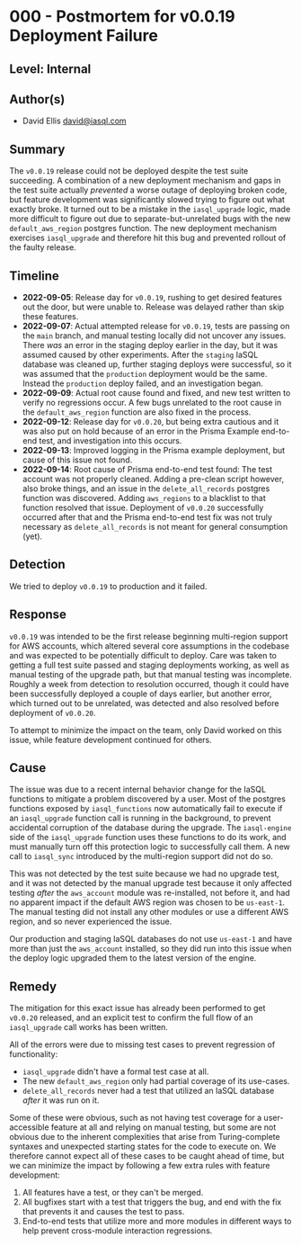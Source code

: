 # 000 - Postmortem for v0.0.19 Deployment Failure

## Level: Internal

## Author(s)

- David Ellis <david@iasql.com>

## Summary

The `v0.0.19` release could not be deployed despite the test suite succeeding. A combination of a new deployment mechanism and gaps in the test suite actually *prevented* a worse outage of deploying broken code, but feature development was significantly slowed trying to figure out what exactly broke. It turned out to be a mistake in the `iasql_upgrade` logic, made more difficult to figure out due to separate-but-unrelated bugs with the new `default_aws_region` postgres function. The new deployment mechanism exercises `iasql_upgrade` and therefore hit this bug and prevented rollout of the faulty release.

## Timeline

- **2022-09-05**: Release day for `v0.0.19`, rushing to get desired features out the door, but were unable to. Release was delayed rather than skip these features.
- **2022-09-07**: Actual attempted release for `v0.0.19`, tests are passing on the `main` branch, and manual testing locally did not uncover any issues. There *was* an error in the staging deploy earlier in the day, but it was assumed caused by other experiments. After the `staging` IaSQL database was cleaned up, further staging deploys were successful, so it was assumed that the `production` deployment would be the same. Instead the `production` deploy failed, and an investigation began.
- **2022-09-09**: Actual root cause found and fixed, and new test written to verify no regressions occur. A few bugs unrelated to the root cause in the `default_aws_region` function are also fixed in the process.
- **2022-09-12**: Release day for `v0.0.20`, but being extra cautious and it was also put on hold because of an error in the Prisma Example end-to-end test, and investigation into this occurs.
- **2022-09-13**: Improved logging in the Prisma example deployment, but cause of this issue not found.
- **2022-09-14**: Root cause of Prisma end-to-end test found: The test account was not properly cleaned. Adding a pre-clean script however, also broke things, and an issue in the `delete_all_records` postgres function was discovered. Adding `aws_regions` to a blacklist to that function resolved that issue. Deployment of `v0.0.20` successfully occurred after that and the Prisma end-to-end test fix was not truly necessary as `delete_all_records` is not meant for general consumption (yet).

## Detection

We tried to deploy `v0.0.19` to production and it failed.

## Response

`v0.0.19` was intended to be the first release beginning multi-region support for AWS accounts, which altered several core assumptions in the codebase and was expected to be potentially difficult to deploy. Care was taken to getting a full test suite passed and staging deployments working, as well as manual testing of the upgrade path, but that manual testing was incomplete. Roughly a week from detection to resolution occurred, though it could have been successfully deployed a couple of days earlier, but another error, which turned out to be unrelated, was detected and also resolved before deployment of `v0.0.20`.

To attempt to minimize the impact on the team, only David worked on this issue, while feature development continued for others.

## Cause

The issue was due to a recent internal behavior change for the IaSQL functions to mitigate a problem discovered by a user. Most of the postgres functions exposed by `iasql_functions` now automatically fail to execute if an `iasql_upgrade` function call is running in the background, to prevent accidental corruption of the database during the upgrade. The `iasql-engine` side of the `iasql_upgrade` function uses these functions to do its work, and must manually turn off this protection logic to successfully call them. A new call to `iasql_sync` introduced by the multi-region support did not do so.

This was not detected by the test suite because we had no upgrade test, and it was not detected by the manual upgrade test because it only affected testing *after* the `aws_account` module was re-installed, not before it, and had no apparent impact if the default AWS region was chosen to be `us-east-1`. The manual testing did not install any other modules or use a different AWS region, and so never experienced the issue.

Our production and staging IaSQL databases do not use `us-east-1` and have more than just the `aws_account` installed, so they did run into this issue when the deploy logic upgraded them to the latest version of the engine.

## Remedy

The mitigation for this exact issue has already been performed to get `v0.0.20` released, and an explicit test to confirm the full flow of an `iasql_upgrade` call works has been written.

All of the errors were due to missing test cases to prevent regression of functionality:

- `iasql_upgrade` didn't have a formal test case at all.
- The new `default_aws_region` only had partial coverage of its use-cases.
- `delete_all_records` never had a test that utilized an IaSQL database *after* it was run on it.

Some of these were obvious, such as not having test coverage for a user-accessible feature at all and relying on manual testing, but some are not obvious due to the inherent complexities that arise from Turing-complete syntaxes and unexpected starting states for the code to execute on. We therefore cannot expect all of these cases to be caught ahead of time, but we can minimize the impact by following a few extra rules with feature development:

1. All features have a test, or they can't be merged.
2. All bugfixes start with a test that triggers the bug, and end with the fix that prevents it and causes the test to pass.
3. End-to-end tests that utilize more and more modules in different ways to help prevent cross-module interaction regressions.